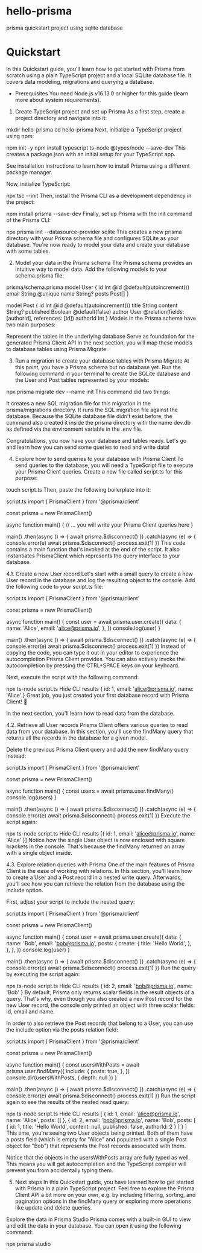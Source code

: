 # hello-prisma
prisma quickstart project using sqlite database

# Quickstart
In this Quickstart guide, you'll learn how to get started with Prisma from scratch using a plain TypeScript project and a local SQLite database file. It covers data modeling, migrations and querying a database.
- Prerequisites
You need Node.js v16.13.0 or higher for this guide (learn more about system requirements).

1. Create TypeScript project and set up Prisma
As a first step, create a project directory and navigate into it:

mkdir hello-prisma 
cd hello-prisma 
Next, initialize a TypeScript project using npm:

npm init -y 
npm install typescript ts-node @types/node --save-dev 
This creates a package.json with an initial setup for your TypeScript app.

See installation instructions to learn how to install Prisma using a different package manager.

Now, initialize TypeScript:

npx tsc --init 
Then, install the Prisma CLI as a development dependency in the project:

npm install prisma --save-dev 
Finally, set up Prisma with the init command of the Prisma CLI:

npx prisma init --datasource-provider sqlite 
This creates a new prisma directory with your Prisma schema file and configures SQLite as your database. You're now ready to model your data and create your database with some tables.

2. Model your data in the Prisma schema
The Prisma schema provides an intuitive way to model data. Add the following models to your schema.prisma file:

prisma/schema.prisma
model User {
  id    Int     @id @default(autoincrement())
  email String  @unique
  name  String?
  posts Post[]
}

model Post {
  id        Int     @id @default(autoincrement())
  title     String
  content   String?
  published Boolean @default(false)
  author    User    @relation(fields: [authorId], references: [id])
  authorId  Int
}
Models in the Prisma schema have two main purposes:

Represent the tables in the underlying database
Serve as foundation for the generated Prisma Client API
In the next section, you will map these models to database tables using Prisma Migrate.

3. Run a migration to create your database tables with Prisma Migrate
At this point, you have a Prisma schema but no database yet. Run the following command in your terminal to create the SQLite database and the User and Post tables represented by your models:

npx prisma migrate dev --name init 
This command did two things:

It creates a new SQL migration file for this migration in the prisma/migrations directory.
It runs the SQL migration file against the database.
Because the SQLite database file didn't exist before, the command also created it inside the prisma directory with the name dev.db as defined via the environment variable in the .env file.

Congratulations, you now have your database and tables ready. Let's go and learn how you can send some queries to read and write data!

4. Explore how to send queries to your database with Prisma Client
To send queries to the database, you will need a TypeScript file to execute your Prisma Client queries. Create a new file called script.ts for this purpose:

touch script.ts 
Then, paste the following boilerplate into it:

script.ts
import { PrismaClient } from '@prisma/client'

const prisma = new PrismaClient()

async function main() {
  // ... you will write your Prisma Client queries here
}

main()
  .then(async () => {
    await prisma.$disconnect()
  })
  .catch(async (e) => {
    console.error(e)
    await prisma.$disconnect()
    process.exit(1)
  })
This code contains a main function that's invoked at the end of the script. It also instantiates PrismaClient which represents the query interface to your database.

4.1. Create a new User record
Let's start with a small query to create a new User record in the database and log the resulting object to the console. Add the following code to your script.ts file:

script.ts
import { PrismaClient } from '@prisma/client'

const prisma = new PrismaClient()

async function main() {
  const user = await prisma.user.create({
    data: {
      name: 'Alice',
      email: 'alice@prisma.io',
    },
  })
  console.log(user)
}

main()
  .then(async () => {
    await prisma.$disconnect()
  })
  .catch(async (e) => {
    console.error(e)
    await prisma.$disconnect()
    process.exit(1)
  })
Instead of copying the code, you can type it out in your editor to experience the autocompletion Prisma Client provides. You can also actively invoke the autocompletion by pressing the CTRL+SPACE keys on your keyboard.

Next, execute the script with the following command:

npx ts-node script.ts 
Hide CLI results
{ id: 1, email: 'alice@prisma.io', name: 'Alice' }
Great job, you just created your first database record with Prisma Client! 🎉

In the next section, you'll learn how to read data from the database.

4.2. Retrieve all User records
Prisma Client offers various queries to read data from your database. In this section, you'll use the findMany query that returns all the records in the database for a given model.

Delete the previous Prisma Client query and add the new findMany query instead:

script.ts
import { PrismaClient } from '@prisma/client'

const prisma = new PrismaClient()

async function main() {
  const users = await prisma.user.findMany()
  console.log(users)
}

main()
  .then(async () => {
    await prisma.$disconnect()
  })
  .catch(async (e) => {
    console.error(e)
    await prisma.$disconnect()
    process.exit(1)
  })
Execute the script again:

npx ts-node script.ts 
Hide CLI results
[{ id: 1, email: 'alice@prisma.io', name: 'Alice' }]
Notice how the single User object is now enclosed with square brackets in the console. That's because the findMany returned an array with a single object inside.

4.3. Explore relation queries with Prisma
One of the main features of Prisma Client is the ease of working with relations. In this section, you'll learn how to create a User and a Post record in a nested write query. Afterwards, you'll see how you can retrieve the relation from the database using the include option.

First, adjust your script to include the nested query:

script.ts
import { PrismaClient } from '@prisma/client'

const prisma = new PrismaClient()

async function main() {
  const user = await prisma.user.create({
    data: {
      name: 'Bob',
      email: 'bob@prisma.io',
      posts: {
        create: {
          title: 'Hello World',
        },
      },
    },
  })
  console.log(user)
}

main()
  .then(async () => {
    await prisma.$disconnect()
  })
  .catch(async (e) => {
    console.error(e)
    await prisma.$disconnect()
    process.exit(1)
  })
Run the query by executing the script again:

npx ts-node script.ts 
Hide CLI results
{ id: 2, email: 'bob@prisma.io', name: 'Bob' }
By default, Prisma only returns scalar fields in the result objects of a query. That's why, even though you also created a new Post record for the new User record, the console only printed an object with three scalar fields: id, email and name.

In order to also retrieve the Post records that belong to a User, you can use the include option via the posts relation field:

script.ts
import { PrismaClient } from '@prisma/client'

const prisma = new PrismaClient()

async function main() {
  const usersWithPosts = await prisma.user.findMany({
    include: {
      posts: true,
    },
  })
  console.dir(usersWithPosts, { depth: null })
}

main()
  .then(async () => {
    await prisma.$disconnect()
  })
  .catch(async (e) => {
    console.error(e)
    await prisma.$disconnect()
    process.exit(1)
  })
Run the script again to see the results of the nested read query:

npx ts-node script.ts 
Hide CLI results
[
  { id: 1, email: 'alice@prisma.io', name: 'Alice', posts: [] },
  {
    id: 2,
    email: 'bob@prisma.io',
    name: 'Bob',
    posts: [
      {
        id: 1,
        title: 'Hello World',
        content: null,
        published: false,
        authorId: 2
      }
    ]
  }
]
This time, you're seeing two User objects being printed. Both of them have a posts field (which is empty for "Alice" and populated with a single Post object for "Bob") that represents the Post records associated with them.

Notice that the objects in the usersWithPosts array are fully typed as well. This means you will get autocompletion and the TypeScript compiler will prevent you from accidentally typing them.

5. Next steps
In this Quickstart guide, you have learned how to get started with Prisma in a plain TypeScript project. Feel free to explore the Prisma Client API a bit more on your own, e.g. by including filtering, sorting, and pagination options in the findMany query or exploring more operations like update and delete queries.

Explore the data in Prisma Studio
Prisma comes with a built-in GUI to view and edit the data in your database. You can open it using the following command:

npx prisma studio

